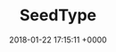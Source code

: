 ---
layout: post
title:  "SeedType"
category: jupyter, statistics, modeling, ml
date:   2018-01-22 17:15:11 +0000
disqus: disabled
excerpt: Uses statistical modeling techniques to predict a seed type given kernel data. Created 6 algorithmic models, picked the most accurate one, and showed 96% confidence in the model. <ul class="actions"> <li><a href="https://github.com/sanjivmurthy/SeedType" class="button">View</a></li> </ul>
---
